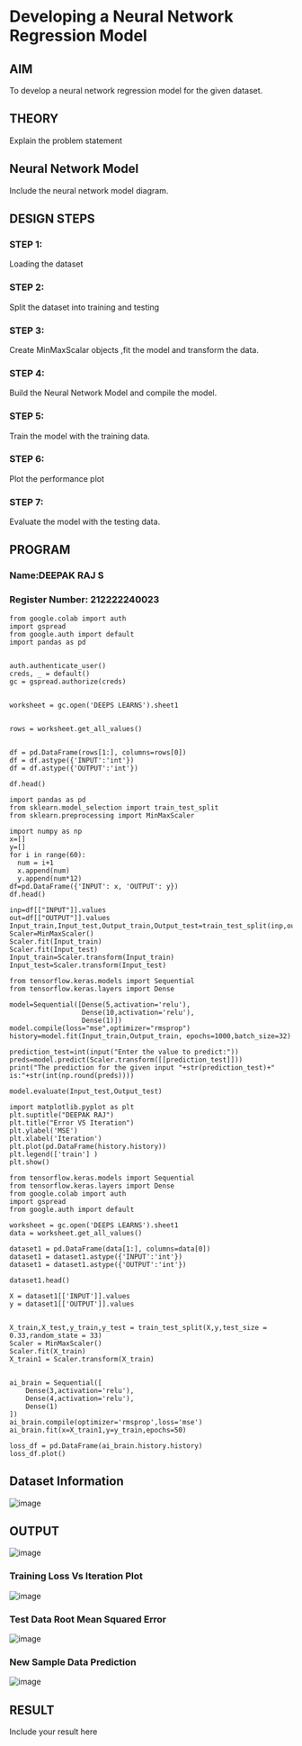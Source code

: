 # Developing a Neural Network Regression Model

## AIM

To develop a neural network regression model for the given dataset.

## THEORY

Explain the problem statement

## Neural Network Model

Include the neural network model diagram.

## DESIGN STEPS

### STEP 1:

Loading the dataset

### STEP 2:

Split the dataset into training and testing

### STEP 3:

Create MinMaxScalar objects ,fit the model and transform the data.

### STEP 4:

Build the Neural Network Model and compile the model.

### STEP 5:

Train the model with the training data.

### STEP 6:

Plot the performance plot

### STEP 7:

Evaluate the model with the testing data.

## PROGRAM
### Name:DEEPAK RAJ S
### Register Number: 212222240023
```
from google.colab import auth
import gspread
from google.auth import default
import pandas as pd


auth.authenticate_user()
creds, _ = default()
gc = gspread.authorize(creds)


worksheet = gc.open('DEEPS LEARNS').sheet1


rows = worksheet.get_all_values()


df = pd.DataFrame(rows[1:], columns=rows[0])
df = df.astype({'INPUT':'int'})
df = df.astype({'OUTPUT':'int'})

df.head()

import pandas as pd
from sklearn.model_selection import train_test_split
from sklearn.preprocessing import MinMaxScaler

import numpy as np
x=[]
y=[]
for i in range(60):
  num = i+1
  x.append(num)
  y.append(num*12)
df=pd.DataFrame({'INPUT': x, 'OUTPUT': y})
df.head()

inp=df[["INPUT"]].values
out=df[["OUTPUT"]].values
Input_train,Input_test,Output_train,Output_test=train_test_split(inp,out,test_size=0.33)
Scaler=MinMaxScaler()
Scaler.fit(Input_train)
Scaler.fit(Input_test)
Input_train=Scaler.transform(Input_train)
Input_test=Scaler.transform(Input_test)

from tensorflow.keras.models import Sequential
from tensorflow.keras.layers import Dense

model=Sequential([Dense(5,activation='relu'),
                  Dense(10,activation='relu'),
                  Dense(1)])
model.compile(loss="mse",optimizer="rmsprop")
history=model.fit(Input_train,Output_train, epochs=1000,batch_size=32)

prediction_test=int(input("Enter the value to predict:"))
preds=model.predict(Scaler.transform([[prediction_test]]))
print("The prediction for the given input "+str(prediction_test)+" is:"+str(int(np.round(preds))))

model.evaluate(Input_test,Output_test)

import matplotlib.pyplot as plt
plt.suptitle("DEEPAK RAJ")
plt.title("Error VS Iteration")
plt.ylabel('MSE')
plt.xlabel('Iteration')
plt.plot(pd.DataFrame(history.history))
plt.legend(['train'] )
plt.show()

from tensorflow.keras.models import Sequential
from tensorflow.keras.layers import Dense
from google.colab import auth
import gspread
from google.auth import default

worksheet = gc.open('DEEPS LEARNS').sheet1
data = worksheet.get_all_values()

dataset1 = pd.DataFrame(data[1:], columns=data[0])
dataset1 = dataset1.astype({'INPUT':'int'})
dataset1 = dataset1.astype({'OUTPUT':'int'})

dataset1.head()

X = dataset1[['INPUT']].values
y = dataset1[['OUTPUT']].values


X_train,X_test,y_train,y_test = train_test_split(X,y,test_size = 0.33,random_state = 33)
Scaler = MinMaxScaler()
Scaler.fit(X_train)
X_train1 = Scaler.transform(X_train)


ai_brain = Sequential([
    Dense(3,activation='relu'),
    Dense(4,activation='relu'),
    Dense(1)
])
ai_brain.compile(optimizer='rmsprop',loss='mse')
ai_brain.fit(x=X_train1,y=y_train,epochs=50)

loss_df = pd.DataFrame(ai_brain.history.history)
loss_df.plot()
```
## Dataset Information
![image](https://github.com/DEEPAK2200233/basic-nn-model/assets/118707676/9d491e66-b987-423e-8887-e98970aa70a9)

## OUTPUT
![image](https://github.com/DEEPAK2200233/basic-nn-model/assets/118707676/3bb9ea2a-3757-43f0-95cd-4518f6c430b9)

### Training Loss Vs Iteration Plot
![image](https://github.com/DEEPAK2200233/basic-nn-model/assets/118707676/bab24a43-c7ad-43f6-8827-67c64ddc11d2)

### Test Data Root Mean Squared Error

![image](https://github.com/DEEPAK2200233/basic-nn-model/assets/118707676/b7c63c45-f0d5-4dd3-8da9-1aac08dd40f9)

### New Sample Data Prediction

![image](https://github.com/DEEPAK2200233/basic-nn-model/assets/118707676/750f6d4b-d8d7-4fa7-8ad5-4cca6258eb64)


## RESULT

Include your result here
